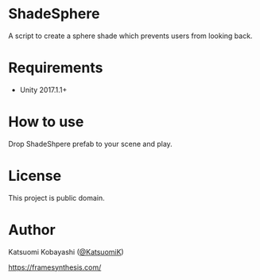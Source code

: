 ShadeSphere
===========
A script to create a sphere shade which prevents users from looking back.

# Requirements

- Unity 2017.1.1+

# How to use

Drop ShadeShpere prefab to your scene and play.

# License

This project is public domain.

# Author

Katsuomi Kobayashi ([@KatsuomiK](https://twitter.com/KatsuomiK))

https://framesynthesis.com/

